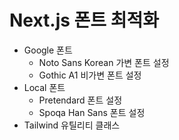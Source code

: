 # Next.js 폰트 최적화

- Google 폰트
  - Noto Sans Korean 가변 폰트 설정
  - Gothic A1 비가변 폰트 설정
- Local 폰트
  - Pretendard 폰트 설정
  - Spoqa Han Sans 폰트 설정
- Tailwind 유틸리티 클래스